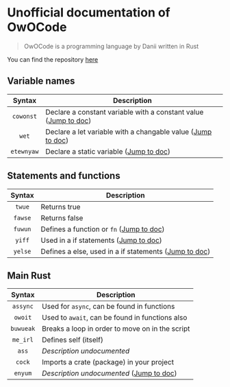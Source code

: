 # Unofficial documentation of OwOCode

> OwOCode is a programming language by Danii written in Rust

You can find the repository [here](https://github.com/danii/owo-code)

## Variable names

| Syntax | Description |
|:---:|---|
| `cowonst` | Declare a constant variable with a constant value ([Jump to doc](https://doc.rust-lang.org/rust-by-example/custom_types/constants.html)) |
| `wet` | Declare a let variable with a changable value ([Jump to doc](https://doc.rust-lang.org/std/keyword.let.html)) |
| `etewnyaw` | Declare a static variable ([Jump to doc](https://doc.rust-lang.org/reference/items/static-items.html)) |

## Statements and functions

| Syntax | Description |
|:---:|---|
| `twue` | Returns true |
| `fawse` | Returns false |
| `fuwun` | Defines a function or `fn` ([Jump to doc](https://doc.rust-lang.org/book/ch03-03-how-functions-work.html)) |
| `yiff` | Used in a if statements ([Jump to doc](https://doc.rust-lang.org/beta/rust-by-example/flow_control/if_else.html)) |
| `yelse` | Defines a else, used in a if statements ([Jump to doc](https://doc.rust-lang.org/beta/rust-by-example/flow_control/if_else.html)) |

## Main Rust

| Syntax | Description |
|:---:|---|
| `assync` | Used for `async`, can be found in functions |
| `owoit` | Used to `await`, can be found in functions also |
| `buwueak` | Breaks a loop in order to move on in the script |
| `me_irl` | Defines self (itself) |
| `ass` | *Description undocumented* |
| `cock` | Imports a crate (package) in your project |
| `enyum` | *Description undocumented* ([Jump to doc](https://doc.rust-lang.org/book/ch06-01-defining-an-enum.html)) |
